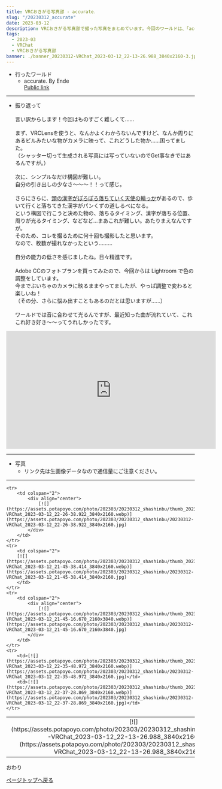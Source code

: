 ```yaml
---
title: VRCおきがる写真部 - accurate․
slug: "/20230312_accurate"
date: 2023-03-12
description: VRCおきがる写真部で撮った写真をまとめています。今回のワールドは、「accurate․」
tags:
  - 2023-03
  - VRChat
  - VRCおきがる写真部
banner: ./banner_20230312-VRChat_2023-03-12_22-13-26.988_3840x2160-3.jpg
---
```


+ 行ったワールド
  + accurate․ By Ende\
   [Public link](https://vrchat.com/home/launch?worldId=wrld_34c33014-4d0c-402d-b441-5d6d45924e12)

------------------------------

+ 振り返って\
\
言い訳からします！今回はものすごく難しくて……\
\
まず、VRCLensを使うと、なんかよくわからないんですけど、なんか周りにあるビルみたいな物がカメラに映って、これどうした物か……困ってました。\
（シャッター切って生成される写真には写っていないのでGet事なきではあるんですが。）\
\
次に、シンプルなだけ構図が難しい。\
自分の引き出しの少なさ～～～！！って感じ。\
\
さらにさらに、[頭の漢字がぽろぽろ落ちていく天使の輪っか](https://taimiso0319.booth.pm/items/4488597)があるので、歩いて行くと落ちてきた漢字がパンくずの道しるべになる。\
という構図で行こうと決めた物の、落ちるタイミング、漢字が落ちる位置、周りが光るタイミング、などなど…まあこれが難しい。あたりまえなんですが。\
そのため、コレを撮るために何十回も撮影したと思います。\
なので、枚数が撮れなかったという………\
\
自分の能力の低さを感じましたね。日々精進です。\
\
Adobe CCのフォトプランを買ってみたので、今回からは Lightroom で色の調整をしています。\
今までぶいちゃのカメラに映るままやってましたが、やっぱ調整で変わると楽しいね！\
（その分、さらに悩み出すこともあるのだとは思いますが……）\
\
ワールドでは音に合わせて光るんですが、最近知った曲が流れていて、これこれ好き好き～～ってうれしかったです。

<div align="center">
<iframe width="560" height="315" src="https://www.youtube.com/embed/dwl28xJ18nY" title="YouTube video player" frameborder="0" allow="accelerometer; autoplay; clipboard-write; encrypted-media; gyroscope; picture-in-picture; web-share" allowfullscreen></iframe>
</div>

------------------------------
+ 写真
  + リンク先は生画像データなので通信量にご注意ください。
------------------------------
<table>
    <tr>
        <td colspan="2">
            <div align="center">
                [![](https://assets.potapoyo.com/photo/202303/20230312_shashinbu/thumb_20230312-VRChat_2023-03-12_22-13-26.988_3840x2160.webp)](https://assets.potapoyo.com/photo/202303/20230312_shashinbu/20230312-VRChat_2023-03-12_22-13-26.988_3840x2160.jpg)
            </div>
        </td>
    </tr>
    
    <tr>
        <td colspan="2">
            <div align="center">
                [![](https://assets.potapoyo.com/photo/202303/20230312_shashinbu/thumb_20230312-VRChat_2023-03-12_22-26-38.922_3840x2160.webp)](https://assets.potapoyo.com/photo/202303/20230312_shashinbu/20230312-VRChat_2023-03-12_22-26-38.922_3840x2160.jpg)
            </div>
        </td>
    </tr>
    <tr>
        <td colspan="2">
        [![](https://assets.potapoyo.com/photo/202303/20230312_shashinbu/thumb_20230312-VRChat_2023-03-12_21-45-38.414_3840x2160.webp)](https://assets.potapoyo.com/photo/202303/20230312_shashinbu/20230312-VRChat_2023-03-12_21-45-38.414_3840x2160.jpg)
        </td>
    </tr>
    <tr>
        <td colspan="2">
            <div align="center">
                [![](https://assets.potapoyo.com/photo/202303/20230312_shashinbu/thumb_20230312-VRChat_2023-03-12_21-45-16.670_2160x3840.webp)](https://assets.potapoyo.com/photo/202303/20230312_shashinbu/20230312-VRChat_2023-03-12_21-45-16.670_2160x3840.jpg)
            </div>
        </td>
    </tr>
    <tr>
        <td>[![](https://assets.potapoyo.com/photo/202303/20230312_shashinbu/thumb_20230312-VRChat_2023-03-12_22-35-48.972_3840x2160.webp)](https://assets.potapoyo.com/photo/202303/20230312_shashinbu/20230312-VRChat_2023-03-12_22-35-48.972_3840x2160.jpg)</td>
        <td>[![](https://assets.potapoyo.com/photo/202303/20230312_shashinbu/thumb_20230312-VRChat_2023-03-12_22-37-28.869_3840x2160.webp)](https://assets.potapoyo.com/photo/202303/20230312_shashinbu/20230312-VRChat_2023-03-12_22-37-28.869_3840x2160.jpg)</td>
    </tr>
</table>
おわり

<a href="#">ページトップへ戻る</a>